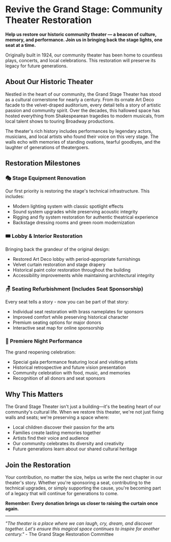 # Revive the Grand Stage: Community Theater Restoration

**Help us restore our historic community theater — a beacon of culture, memory, and performance. Join us in bringing back the stage lights, one seat at a time.**

Originally built in 1924, our community theater has been home to countless plays, concerts, and local celebrations. This restoration will preserve its legacy for future generations.

## About Our Historic Theater

Nestled in the heart of our community, the Grand Stage Theater has stood as a cultural cornerstone for nearly a century. From its ornate Art Deco facade to the velvet-draped auditorium, every detail tells a story of artistic passion and community spirit. Over the decades, this hallowed space has hosted everything from Shakespearean tragedies to modern musicals, from local talent shows to touring Broadway productions.

The theater's rich history includes performances by legendary actors, musicians, and local artists who found their voice on this very stage. The walls echo with memories of standing ovations, tearful goodbyes, and the laughter of generations of theatergoers.

## Restoration Milestones

### 🎭 Stage Equipment Renovation
Our first priority is restoring the stage's technical infrastructure. This includes:
- Modern lighting system with classic spotlight effects
- Sound system upgrades while preserving acoustic integrity
- Rigging and fly system restoration for authentic theatrical experience
- Backstage dressing rooms and green room modernization

### 🎟️ Lobby & Interior Restoration
Bringing back the grandeur of the original design:
- Restored Art Deco lobby with period-appropriate furnishings
- Velvet curtain restoration and stage drapery
- Historical paint color restoration throughout the building
- Accessibility improvements while maintaining architectural integrity

### 🪑 Seating Refurbishment (Includes Seat Sponsorship)
Every seat tells a story - now you can be part of that story:
- Individual seat restoration with brass nameplates for sponsors
- Improved comfort while preserving historical character
- Premium seating options for major donors
- Interactive seat map for online sponsorship

### 🎪 Premiere Night Performance
The grand reopening celebration:
- Special gala performance featuring local and visiting artists
- Historical retrospective and future vision presentation
- Community celebration with food, music, and memories
- Recognition of all donors and seat sponsors

## Why This Matters

The Grand Stage Theater isn't just a building—it's the beating heart of our community's cultural life. When we restore this theater, we're not just fixing walls and seats; we're preserving a space where:

- Local children discover their passion for the arts
- Families create lasting memories together
- Artists find their voice and audience
- Our community celebrates its diversity and creativity
- Future generations learn about our shared cultural heritage

## Join the Restoration

Your contribution, no matter the size, helps us write the next chapter in our theater's story. Whether you're sponsoring a seat, contributing to the technical upgrades, or simply supporting the cause, you're becoming part of a legacy that will continue for generations to come.

**Remember: Every donation brings us closer to raising the curtain once again.**

---

*"The theater is a place where we can laugh, cry, dream, and discover together. Let's ensure this magical space continues to inspire for another century."* - The Grand Stage Restoration Committee